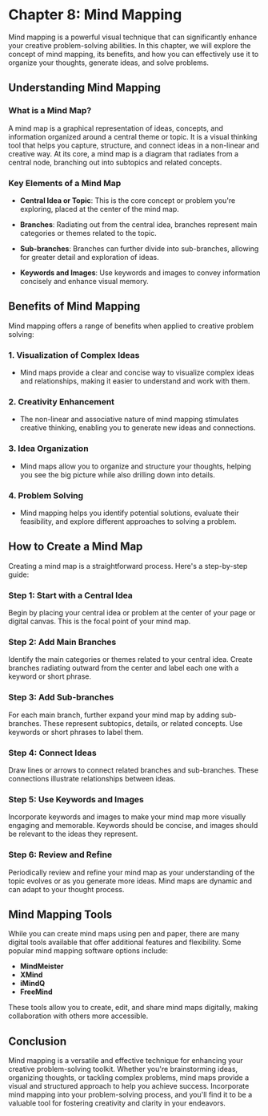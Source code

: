 Chapter 8: Mind Mapping
=======================

Mind mapping is a powerful visual technique that can significantly enhance your creative problem-solving abilities. In this chapter, we will explore the concept of mind mapping, its benefits, and how you can effectively use it to organize your thoughts, generate ideas, and solve problems.

Understanding Mind Mapping
--------------------------

### What is a Mind Map?

A mind map is a graphical representation of ideas, concepts, and information organized around a central theme or topic. It is a visual thinking tool that helps you capture, structure, and connect ideas in a non-linear and creative way. At its core, a mind map is a diagram that radiates from a central node, branching out into subtopics and related concepts.

### Key Elements of a Mind Map

* **Central Idea or Topic**: This is the core concept or problem you're exploring, placed at the center of the mind map.

* **Branches**: Radiating out from the central idea, branches represent main categories or themes related to the topic.

* **Sub-branches**: Branches can further divide into sub-branches, allowing for greater detail and exploration of ideas.

* **Keywords and Images**: Use keywords and images to convey information concisely and enhance visual memory.

Benefits of Mind Mapping
------------------------

Mind mapping offers a range of benefits when applied to creative problem solving:

### 1. Visualization of Complex Ideas

* Mind maps provide a clear and concise way to visualize complex ideas and relationships, making it easier to understand and work with them.

### 2. Creativity Enhancement

* The non-linear and associative nature of mind mapping stimulates creative thinking, enabling you to generate new ideas and connections.

### 3. Idea Organization

* Mind maps allow you to organize and structure your thoughts, helping you see the big picture while also drilling down into details.

### 4. Problem Solving

* Mind mapping helps you identify potential solutions, evaluate their feasibility, and explore different approaches to solving a problem.

How to Create a Mind Map
------------------------

Creating a mind map is a straightforward process. Here's a step-by-step guide:

### Step 1: Start with a Central Idea

Begin by placing your central idea or problem at the center of your page or digital canvas. This is the focal point of your mind map.

### Step 2: Add Main Branches

Identify the main categories or themes related to your central idea. Create branches radiating outward from the center and label each one with a keyword or short phrase.

### Step 3: Add Sub-branches

For each main branch, further expand your mind map by adding sub-branches. These represent subtopics, details, or related concepts. Use keywords or short phrases to label them.

### Step 4: Connect Ideas

Draw lines or arrows to connect related branches and sub-branches. These connections illustrate relationships between ideas.

### Step 5: Use Keywords and Images

Incorporate keywords and images to make your mind map more visually engaging and memorable. Keywords should be concise, and images should be relevant to the ideas they represent.

### Step 6: Review and Refine

Periodically review and refine your mind map as your understanding of the topic evolves or as you generate more ideas. Mind maps are dynamic and can adapt to your thought process.

Mind Mapping Tools
------------------

While you can create mind maps using pen and paper, there are many digital tools available that offer additional features and flexibility. Some popular mind mapping software options include:

* **MindMeister**
* **XMind**
* **iMindQ**
* **FreeMind**

These tools allow you to create, edit, and share mind maps digitally, making collaboration with others more accessible.

Conclusion
----------

Mind mapping is a versatile and effective technique for enhancing your creative problem-solving toolkit. Whether you're brainstorming ideas, organizing thoughts, or tackling complex problems, mind maps provide a visual and structured approach to help you achieve success. Incorporate mind mapping into your problem-solving process, and you'll find it to be a valuable tool for fostering creativity and clarity in your endeavors.
